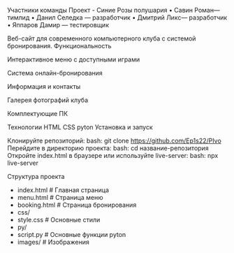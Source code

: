 Участники команды
Проект - Синие Розы полушария
•	Савин Роман— тимлид
•	Данил Селедка — разработчик
•	Дмитрий Ликс— разработчик
•	Яппаров Дамир — тестировщик

Веб-сайт для современного компьютерного клуба с системой бронирования.
Функциональность

Интерактивное меню с доступными играми

Система онлайн-бронирования

Информация и контакты

Галерея фотографий клуба

Комплектующие ПК

Технологии
HTML
CSS
pyton
Установка и запуск

Клонируйте репозиторий:
bash: git clone https://github.com/Ep1s22/PIvo Перейдите в директорию проекта:
bash: cd название-репозитория Откройте index.html в браузере или используйте live-server:
bash: npx live-server

Структура проекта
- index.html # Главная страница
- menu.html # Страница меню
- booking.html # Страница бронирования
- css/
- style.css # Основные стили
- py/
- script.py # Основные функции pyton
- images/ # Изображения

